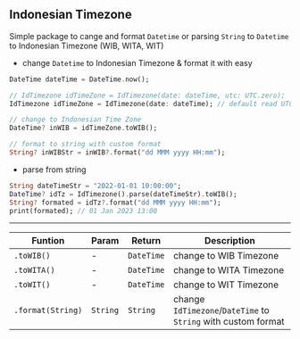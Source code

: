 ## Indonesian Timezone

Simple package to cange and format `Datetime` or parsing `String` to `Datetime` to Indonesian Timezone (WIB, WITA, WIT)

- change `Datetime` to Indonesian Timezone & format it with easy

```dart
DateTime dateTime = DateTime.now();

// IdTimezone idTimeZone = IdTimezone(date: dateTime, utc: UTC.zero);
IdTimezone idTimeZone = IdTimezone(date: dateTime); // default read UTC±0

// change to Indonesian Time Zone
DateTime? inWIB = idTimeZone.toWIB();

// format to string with custom format
String? inWIBStr = inWIB?.format("dd MMM yyyy HH:mm");

```


- parse from string 

```dart
String dateTimeStr = "2022-01-01 10:00:00";
DateTime? idTz = IdTimezone().parse(dateTimeStr).toWIB();
String? formated = idTz?.format("dd MMM yyyy HH:mm");
print(formated); // 01 Jan 2023 13:00

```

---
| Funtion | Param | Return | Description |
| --- | --- | ---- | ---- |
| `.toWIB()` | - | `DateTime` | change to WIB Timezone |
| `.toWITA()` | - | `DateTime` | change to WITA Timezone |
| `.toWIT()` | - | `DateTime` | change to WIT Timezone |
| `.format(String)` | `String` | `String` | change `IdTimezone`/`DateTime` to `String` with custom format |

